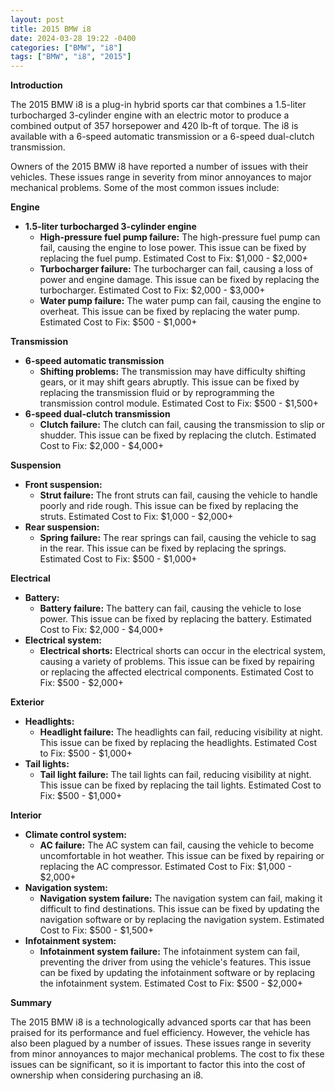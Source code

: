 ```yaml
---
layout: post
title: 2015 BMW i8
date: 2024-03-28 19:22 -0400
categories: ["BMW", "i8"]
tags: ["BMW", "i8", "2015"]
---
```

**Introduction**

The 2015 BMW i8 is a plug-in hybrid sports car that combines a 1.5-liter turbocharged 3-cylinder engine with an electric motor to produce a combined output of 357 horsepower and 420 lb-ft of torque. The i8 is available with a 6-speed automatic transmission or a 6-speed dual-clutch transmission.

Owners of the 2015 BMW i8 have reported a number of issues with their vehicles. These issues range in severity from minor annoyances to major mechanical problems. Some of the most common issues include:

**Engine**

* **1.5-liter turbocharged 3-cylinder engine**
    * **High-pressure fuel pump failure:** The high-pressure fuel pump can fail, causing the engine to lose power. This issue can be fixed by replacing the fuel pump. Estimated Cost to Fix: $1,000 - $2,000+
    * **Turbocharger failure:** The turbocharger can fail, causing a loss of power and engine damage. This issue can be fixed by replacing the turbocharger. Estimated Cost to Fix: $2,000 - $3,000+
    * **Water pump failure:** The water pump can fail, causing the engine to overheat. This issue can be fixed by replacing the water pump. Estimated Cost to Fix: $500 - $1,000+

**Transmission**

* **6-speed automatic transmission**
    * **Shifting problems:** The transmission may have difficulty shifting gears, or it may shift gears abruptly. This issue can be fixed by replacing the transmission fluid or by reprogramming the transmission control module. Estimated Cost to Fix: $500 - $1,500+
* **6-speed dual-clutch transmission**
    * **Clutch failure:** The clutch can fail, causing the transmission to slip or shudder. This issue can be fixed by replacing the clutch. Estimated Cost to Fix: $2,000 - $4,000+

**Suspension**

* **Front suspension:**
    * **Strut failure:** The front struts can fail, causing the vehicle to handle poorly and ride rough. This issue can be fixed by replacing the struts. Estimated Cost to Fix: $1,000 - $2,000+
* **Rear suspension:**
    * **Spring failure:** The rear springs can fail, causing the vehicle to sag in the rear. This issue can be fixed by replacing the springs. Estimated Cost to Fix: $500 - $1,000+

**Electrical**

* **Battery:**
    * **Battery failure:** The battery can fail, causing the vehicle to lose power. This issue can be fixed by replacing the battery. Estimated Cost to Fix: $2,000 - $4,000+
* **Electrical system:**
    * **Electrical shorts:** Electrical shorts can occur in the electrical system, causing a variety of problems. This issue can be fixed by repairing or replacing the affected electrical components. Estimated Cost to Fix: $500 - $2,000+

**Exterior**

* **Headlights:**
    * **Headlight failure:** The headlights can fail, reducing visibility at night. This issue can be fixed by replacing the headlights. Estimated Cost to Fix: $500 - $1,000+
* **Tail lights:**
    * **Tail light failure:** The tail lights can fail, reducing visibility at night. This issue can be fixed by replacing the tail lights. Estimated Cost to Fix: $500 - $1,000+

**Interior**

* **Climate control system:**
    * **AC failure:** The AC system can fail, causing the vehicle to become uncomfortable in hot weather. This issue can be fixed by repairing or replacing the AC compressor. Estimated Cost to Fix: $1,000 - $2,000+
* **Navigation system:**
    * **Navigation system failure:** The navigation system can fail, making it difficult to find destinations. This issue can be fixed by updating the navigation software or by replacing the navigation system. Estimated Cost to Fix: $500 - $1,500+
* **Infotainment system:**
    * **Infotainment system failure:** The infotainment system can fail, preventing the driver from using the vehicle's features. This issue can be fixed by updating the infotainment software or by replacing the infotainment system. Estimated Cost to Fix: $500 - $2,000+

**Summary**

The 2015 BMW i8 is a technologically advanced sports car that has been praised for its performance and fuel efficiency. However, the vehicle has also been plagued by a number of issues. These issues range in severity from minor annoyances to major mechanical problems. The cost to fix these issues can be significant, so it is important to factor this into the cost of ownership when considering purchasing an i8.
